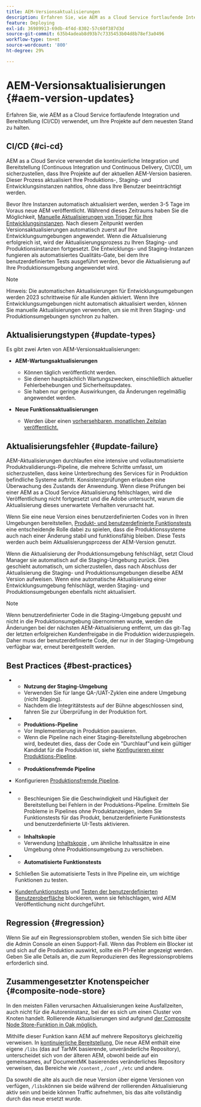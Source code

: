 ```yaml
---
title: AEM-Versionsaktualisierungen
description: Erfahren Sie, wie AEM as a Cloud Service fortlaufende Integration und Bereitstellung (CI/CD) verwendet, um Ihre Projekte auf dem neuesten Stand zu halten.
feature: Deploying
exl-id: 36989913-69db-4f4d-8302-57c60f387d3d
source-git-commit: 635b4adeab8d93b7c7335453b04d8b78ef3a0496
workflow-type: tm+mt
source-wordcount: '800'
ht-degree: 29%

---
```



# AEM-Versionsaktualisierungen {#aem-version-updates}

Erfahren Sie, wie AEM as a Cloud Service fortlaufende Integration und Bereitstellung (CI/CD) verwendet, um Ihre Projekte auf dem neuesten Stand zu halten.

## CI/CD {#ci-cd}

AEM as a Cloud Service verwendet die kontinuierliche Integration und Bereitstellung (Continuous Integration und Continuous Delivery, CI/CD), um sicherzustellen, dass Ihre Projekte auf der aktuellen AEM-Version basieren. Dieser Prozess aktualisiert Ihre Produktions-, Staging- und Entwicklungsinstanzen nahtlos, ohne dass Ihre Benutzer beeinträchtigt werden.

Bevor Ihre Instanzen automatisch aktualisiert werden, werden 3-5 Tage im Voraus neue AEM veröffentlicht. Während dieses Zeitraums haben Sie die Möglichkeit,
[Manuelle Aktualisierungen von Trigger für Ihre Entwicklungsinstanzen](/help/implementing/cloud-manager/manage-environments.md#updating-dev-environment).
Nach diesem Zeitpunkt werden Versionsaktualisierungen automatisch zuerst auf Ihre Entwicklungsumgebungen angewendet. Wenn die Aktualisierung erfolgreich ist, wird der Aktualisierungsprozess zu Ihren Staging- und Produktionsinstanzen fortgesetzt. Die Entwicklungs- und Staging-Instanzen fungieren als automatisiertes Qualitäts-Gate, bei dem Ihre benutzerdefinierten Tests ausgeführt werden, bevor die Aktualisierung auf Ihre Produktionsumgebung angewendet wird.

>[!NOTE]
>
> Hinweis: Die automatischen Aktualisierungen für Entwicklungsumgebungen werden 2023 schrittweise für alle Kunden aktiviert. Wenn Ihre Entwicklungsumgebungen nicht automatisch aktualisiert werden, können Sie manuelle Aktualisierungen verwenden, um sie mit Ihren Staging- und Produktionsumgebungen synchron zu halten.


## Aktualisierungstypen {#update-types}

Es gibt zwei Arten von AEM-Versionsaktualisierungen:

* **AEM-Wartungsaktualisierungen**

   * Können täglich veröffentlicht werden.
   * Sie dienen hauptsächlich Wartungszwecken, einschließlich aktueller Fehlerbehebungen und Sicherheitsupdates.
   * Sie haben nur geringe Auswirkungen, da Änderungen regelmäßig angewendet werden.

* **Neue Funktionsaktualisierungen**

   * Werden über einen [vorhersehbaren, monatlichen Zeitplan veröffentlicht.](https://experienceleague.adobe.com/docs/experience-manager-release-information/aem-release-updates/update-releases-roadmap.html?lang=de)

## Aktualisierungsfehler {#update-failure}

AEM-Aktualisierungen durchlaufen eine intensive und vollautomatisierte Produktvalidierungs-Pipeline, die mehrere Schritte umfasst, um sicherzustellen, dass keine Unterbrechung des Services für in Produktion befindliche Systeme auftritt.
Konsistenzprüfungen erlauben eine Überwachung des Zustands der Anwendung.
Wenn diese Prüfungen bei einer AEM as a Cloud Service Aktualisierung fehlschlagen, wird die Veröffentlichung nicht fortgesetzt und die Adobe untersucht, warum die Aktualisierung dieses unerwartete Verhalten verursacht hat.

Wenn Sie eine neue Version eines benutzerdefinierten Codes von in Ihren Umgebungen bereitstellen,
[Produkt- und benutzerdefinierte Funktionstests](/help/implementing/cloud-manager/overview-test-results.md#functional-testing)
eine entscheidende Rolle dabei zu spielen, dass die Produktionssysteme auch nach einer Änderung stabil und funktionsfähig bleiben. Diese Tests werden auch beim Aktualisierungsprozess der AEM-Version genutzt.

Wenn die Aktualisierung der Produktionsumgebung fehlschlägt, setzt Cloud Manager sie automatisch auf die Staging-Umgebung zurück. Dies geschieht automatisch, um sicherzustellen, dass nach Abschluss der Aktualisierung die Staging- und Produktionsumgebungen dieselbe AEM Version aufweisen.
Wenn eine automatische Aktualisierung einer Entwicklungsumgebung fehlschlägt, werden Staging- und Produktionsumgebungen ebenfalls nicht aktualisiert.

>[!NOTE]
>
>Wenn benutzerdefinierter Code in die Staging-Umgebung gepusht und nicht in die Produktionsumgebung übernommen wurde, werden die Änderungen bei der nächsten AEM-Aktualisierung entfernt, um das git-Tag der letzten erfolgreichen Kundenfreigabe in die Produktion widerzuspiegeln. Daher muss der benutzerdefinierte Code, der nur in der Staging-Umgebung verfügbar war, erneut bereitgestellt werden.

## Best Practices {#best-practices}

* 
   * **Nutzung der Staging-Umgebung**
   * Verwenden Sie für lange QA-/UAT-Zyklen eine andere Umgebung (nicht Staging).
   * Nachdem die Integritätstests auf der Bühne abgeschlossen sind, fahren Sie zur Überprüfung in der Produktion fort.

* 
   * **Produktions-Pipeline**
   * Vor Implementierung in Produktion pausieren.
   * Wenn die Pipeline nach einer Staging-Bereitstellung abgebrochen wird, bedeutet dies, dass der Code ein &quot;Durchlauf&quot;und kein gültiger Kandidat für die Produktion ist, siehe [Konfigurieren einer Produktions-Pipeline](/help/implementing/cloud-manager/configuring-pipelines/configuring-production-pipelines.md).

* 
   * **Produktionsfremde Pipeline**
* Konfigurieren [Produktionsfremde Pipeline](/help/implementing/cloud-manager/configuring-pipelines/configuring-non-production-pipelines.md#full-stack-code).
* 
   * Beschleunigen Sie die Geschwindigkeit und Häufigkeit der Bereitstellung bei Fehlern in der Produktions-Pipeline.  Ermitteln Sie Probleme in Pipelines ohne Produktanzeigen, indem Sie Funktionstests für das Produkt, benutzerdefinierte Funktionstests und benutzerdefinierte UI-Tests aktivieren.

* 
   * **Inhaltskopie**
   * Verwendung [Inhaltskopie](/help/implementing/developing/tools/content-copy.md) , um ähnliche Inhaltssätze in eine Umgebung ohne Produktionsumgebung zu verschieben.

* 
   * **Automatisierte Funktionstests**
* Schließen Sie automatisierte Tests in Ihre Pipeline ein, um wichtige Funktionen zu testen.
* [Kundenfunktionstests](/help/implementing/cloud-manager/functional-testing.md#custom-functional-testing) und [Testen der benutzerdefinierten Benutzeroberfläche](/help/implementing/cloud-manager/functional-testing.md#custom-ui-testing) blockieren, wenn sie fehlschlagen, wird AEM Veröffentlichung nicht durchgeführt.

## Regression {#regression}

Wenn Sie auf ein Regressionsproblem stoßen, wenden Sie sich bitte über die Admin Console an einen Support-Fall.  Wenn das Problem ein Blocker ist und sich auf die Produktion auswirkt, sollte ein P1-Fehler angezeigt werden.  Geben Sie alle Details an, die zum Reproduzieren des Regressionsproblems erforderlich sind.

## Zusammengesetzter Knotenspeicher {#composite-node-store}

In den meisten Fällen verursachen Aktualisierungen keine Ausfallzeiten, auch nicht für die Autoreninstanz, bei der es sich um einen Cluster von Knoten handelt. Rollierende Aktualisierungen sind aufgrund [der Composite Node Store-Funktion in Oak möglich. ](https://jackrabbit.apache.org/oak/docs/nodestore/compositens.html)

Mithilfe dieser Funktion kann AEM auf mehrere Repositorys gleichzeitig verweisen. In [kontinuierliche Bereitstellung,](/help/implementing/deploying/overview.md#how-rolling-deployments-work) Die neue AEM enthält eine eigene `/libs` (das auf TarMK basierende, unveränderliche Repository), unterscheidet sich von der älteren AEM, obwohl beide auf ein gemeinsames, auf DocumentMK basierendes veränderliches Repository verweisen, das Bereiche wie `/content` , `/conf` , `/etc` und andere.

Da sowohl die alte als auch die neue Version über eigene Versionen von verfügen, `/libs`können sie beide während der rollierenden Aktualisierung aktiv sein und beide können Traffic aufnehmen, bis das alte vollständig durch das neue ersetzt wurde.
